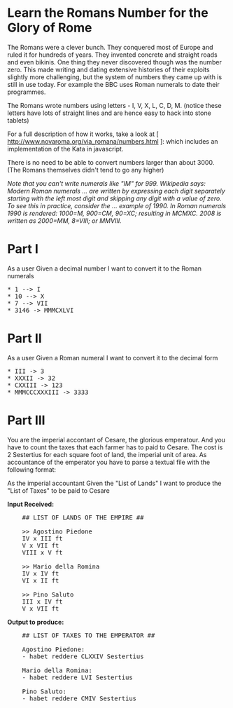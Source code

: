 Learn the Romans Number for the Glory of Rome
======================================

The Romans were a clever bunch. They conquered most of Europe and ruled it for hundreds of years. They invented concrete and straight roads and even bikinis. 
One thing they never discovered though was the number zero. This made writing and dating extensive histories of their exploits slightly more challenging, but the system of numbers they came up with is still in use today. For example the BBC uses Roman numerals to date their programmes.

The Romans wrote numbers using letters - I, V, X, L, C, D, M. (notice these letters have lots of straight lines and are hence easy to hack into stone tablets)

For a full description of how it works, take a look at [ http://www.novaroma.org/via_romana/numbers.html ]: which includes an implementation of the Kata in javascript.

There is no need to be able to convert numbers larger than about 3000. (The Romans themselves didn't tend to go any higher)

*Note that you can't write numerals like "IM" for 999. Wikipedia says: Modern Roman numerals ... are written by expressing each digit separately starting with the left most digit and skipping any digit with a value of zero. To see this in practice, consider the ... example of 1990. In Roman numerals 1990 is rendered: 1000=M, 900=CM, 90=XC; resulting in MCMXC. 2008 is written as 2000=MM, 8=VIII; or MMVIII.*

Part I
===================
As a user
	Given a decimal number
	I want to convert it to the Roman numerals

<pre>
* 1 --> I
* 10 --> X
* 7 --> VII
* 3146 -> MMMCXLVI
</pre>

Part II
===================
As a user
	Given a Roman numeral
	I want to convert it to the decimal form
	
<pre>
* III -> 3
* XXXII -> 32
* CXXIII -> 123
* MMMCCCXXXIII -> 3333
</pre>


Part III
===================
You are the imperial accontant of Cesare, the glorious emperatour. And you have to count the taxes that each farmer has to paid to Cesare. 
The cost is 2 Sestertius for each square foot of land, the imperial unit of area.
As accountance of the emperator you have to parse a textual file with the following format:
	
As the imperial accountant
	Given the "List of Lands"
	I want to produce the "List of Taxes" to be paid to Cesare
	
		
**Input Received:**
<pre>
	## LIST OF LANDS OF THE EMPIRE ##
	
	>> Agostino Piedone
	IV x III ft
	V x VII ft
	VIII x V ft
	
	>> Mario della Romina
	IV x IV ft
	VI x II ft
	
	>> Pino Saluto
	III x IV ft
	V x VII ft
</pre>
	
**Output to produce:**
<pre>
	## LIST OF TAXES TO THE EMPERATOR ##

	Agostino Piedone:
	- habet reddere CLXXIV Sestertius
	
	Mario della Romina:
	- habet reddere LVI Sestertius
	 
	Pino Saluto: 
	- habet reddere CMIV Sestertius
</pre>


